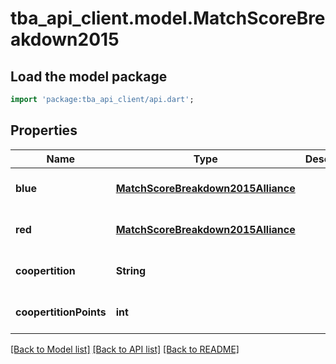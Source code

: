 # tba_api_client.model.MatchScoreBreakdown2015

## Load the model package

```dart
import 'package:tba_api_client/api.dart';
```

## Properties

| Name                   | Type                                                                      | Description | Notes                       |
| ---------------------- | ------------------------------------------------------------------------- | ----------- | --------------------------- |
| **blue**               | [**MatchScoreBreakdown2015Alliance**](MatchScoreBreakdown2015Alliance.md) |             | [optional][default to null] |
| **red**                | [**MatchScoreBreakdown2015Alliance**](MatchScoreBreakdown2015Alliance.md) |             | [optional][default to null] |
| **coopertition**       | **String**                                                                |             | [optional][default to null] |
| **coopertitionPoints** | **int**                                                                   |             | [optional][default to null] |

[[Back to Model list]](../README.md#documentation-for-models) [[Back to API list]](../README.md#documentation-for-api-endpoints) [[Back to README]](../README.md)
